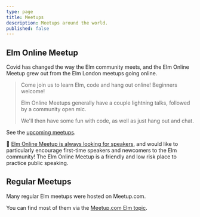```yaml
---
type: page
title: Meetups
description: Meetups around the world.
published: false
---
```



## Elm Online Meetup

Covid has changed the way the Elm community meets, and the Elm Online Meetup grew out from the Elm London meetups going online.

> Come join us to learn Elm, code and hang out online! Beginners welcome!
>
> Elm Online Meetups generally have a couple lightning talks, followed by a community open mic.
>
> We'll then have some fun with code, as well as just hang out and chat.

See the [upcoming meetups](https://meetdown.app/group/10561/Elm-Online-Meetup).

📣 [Elm Online Meetup is always looking for speakers](https://forms.gle/zX4huoLmrLJawn6M7), and would like to particularly encourage first-time speakers and newcomers to the Elm community! The Elm Online Meetup is a friendly and low risk place to practice public speaking.



## Regular Meetups

Many regular Elm meetups were hosted on Meetup.com.

You can find most of them via the [Meetup.com Elm topic](https://www.meetup.com/topics/elm/).
